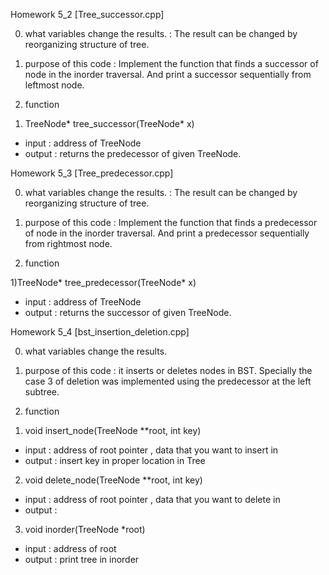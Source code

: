 Homework 5_2 [Tree_successor.cpp]

0. what variables change the results. 
: The result can be changed by reorganizing structure of tree.

1. purpose of this code
: Implement the function that finds a successor of node in the inorder traversal.
And print a successor sequentially from leftmost node.

2. function

1) TreeNode* tree_successor(TreeNode* x)
- input : address of TreeNode
- output : returns the predecessor of given TreeNode.


Homework 5_3 [Tree_predecessor.cpp]

0. what variables change the results. 
: The result can be changed by reorganizing structure of tree.

1. purpose of this code
: Implement the function that finds a predecessor of node in the inorder traversal. 
And print a predecessor sequentially from rightmost node.

2. function

1)TreeNode* tree_predecessor(TreeNode* x)
- input : address of TreeNode
- output : returns the successor of given TreeNode.

Homework 5_4 [bst_insertion_deletion.cpp]

0. what variables change the results. 

1. purpose of this code
:  it inserts or deletes nodes in BST. Specially the case 3 of deletion was implemented using the predecessor at 
the left subtree. 
   
2. function

1) void insert_node(TreeNode **root, int key)
- input : address of root pointer , data that you want to insert in
- output : insert key in proper location in Tree

2) void delete_node(TreeNode **root, int key)
- input :  address of root pointer , data that you want to delete in
- output : 

3) void inorder(TreeNode *root)
- input : address of root
- output : print tree in inorder

